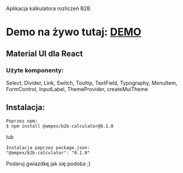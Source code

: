 Aplikacja kalkulatora rozliczeń B2B

# Demo na żywo tutaj: [DEMO](https://ampex.github.io/b2b-calculator/)

## Material UI dla React
### Użyte komponenty:

Select, Divider, Link, Switch, Tooltip, TextField, Typography, MenuItem, FormControl, InputLabel, ThemeProvider, createMuiTheme

## Instalacja:

```
Poprzez npm:
$ npm install @ampex/b2b-calculator@0.1.0
```
lub
```
Instalacja poprzez package.json:
"@ampex/b2b-calculator": "0.1.0"
```

Podaruj gwiazdkę jak się podoba ;)
